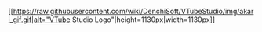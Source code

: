 [[https://raw.githubusercontent.com/wiki/DenchiSoft/VTubeStudio/img/akari_gif.gif|alt="VTube Studio Logo"|height=1130px|width=1130px]]